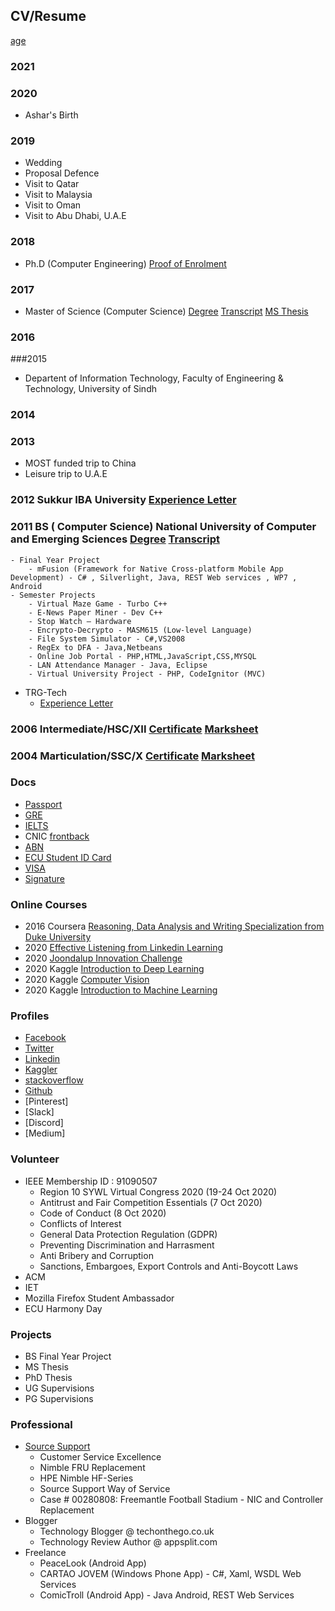 ## CV/Resume


[age](https://www.calculatestuff.com/miscellaneous/age-calculator?date_of_birth=1989-01-01&age_at_date=2021-03-16) 

### 2021


### 2020
- Ashar's Birth    

### 2019

- Wedding
- Proposal Defence
- Visit to Qatar
- Visit to Malaysia
- Visit to Oman
- Visit to Abu Dhabi, U.A.E

### 2018

- Ph.D (Computer Engineering) [Proof of Enrolment](https://drive.google.com/file/d/14q1sqSdo0ZTLG1gt4VDIqkY9dHygyC1A/view?usp=sharing)

### 2017

- Master of Science (Computer Science) [Degree](https://drive.google.com/file/d/0BxOPPpbcYMwzcmVCQ2ZXekdjUlU/view?usp=sharing) [Transcript](https://drive.google.com/file/d/0BxOPPpbcYMwzRjN0Yjg4QlAyQ1E/view?usp=sharing) [MS Thesis](https://drive.google.com/file/d/1gqutvugQQ_7Iyre9__wrjfyKRx3BFXsi/view?usp=sharing)

### 2016

###2015

- Departent of Information Technology, Faculty of Engineering & Technology, University of Sindh   

### 2014

### 2013
- MOST funded trip to China 
- Leisure trip to U.A.E

### 2012 Sukkur IBA University [Experience Letter](https://drive.google.com/file/d/0BxOPPpbcYMwzTU84YnQxSXV6VHM/view?usp=sharing)

### 2011 BS ( Computer Science) National University of Computer and Emerging Sciences [Degree](https://drive.google.com/file/d/0B8CUXkXgSJnnWmEzZ1p0TzFpWEE/view?usp=sharing) [Transcript](https://drive.google.com/file/d/0B8CUXkXgSJnna3FYOHFScUVCc0E/view?usp=sharing)
	- Final Year Project
    	- mFusion (Framework for Native Cross-platform Mobile App Development) - C# , Silverlight, Java, REST Web services , WP7 , Android
	- Semester Projects
    	- Virtual Maze Game - Turbo C++
    	- E-News Paper Miner - Dev C++
    	- Stop Watch – Hardware
   		- Encrypto-Decrypto - MASM615 (Low-level Language)
    	- File System Simulator - C#,VS2008
    	- RegEx to DFA - Java,Netbeans
    	- Online Job Portal - PHP,HTML,JavaScript,CSS,MYSQL
    	- LAN Attendance Manager - Java, Eclipse
    	- Virtual University Project - PHP, CodeIgnitor (MVC)
- TRG-Tech 
	- [Experience Letter](https://drive.google.com/file/d/0BxOPPpbcYMwzTU84YnQxSXV6VHM/view?usp=sharing)

### 2006 Intermediate/HSC/XII [Certificate](https://drive.google.com/file/d/0B8CUXkXgSJnnWXoxVEJ1cnJ1cVk/view?usp=sharing) [Marksheet](https://drive.google.com/file/d/0B8CUXkXgSJnndjhPVko1S2VJSmc/view?usp=sharing)

### 2004 Marticulation/SSC/X [Certificate](https://drive.google.com/file/d/0B8CUXkXgSJnnblFjMlVreEN5c2M/view?usp=sharing) [Marksheet](https://drive.google.com/file/d/0B8CUXkXgSJnnSVVzcXl3X3dLZXc/view?usp=sharing) 


### Docs
- [Passport](https://drive.google.com/file/d/0BxOPPpbcYMwzZzRjSkI5aHdRdE0/view?usp=sharing) 
- [GRE](https://drive.google.com/file/d/0BxOPPpbcYMwzQzFRU2xyMTlHcUE/view?usp=sharing)
- [IELTS](https://drive.google.com/file/d/0BxOPPpbcYMwzT3ExTjBzTU5XRUE/view?usp=sharing)
- CNIC [front](https://drive.google.com/file/d/0BxOPPpbcYMwzTHppQW1UYmdGYms/view?usp=sharing)[back](https://drive.google.com/file/d/0BxOPPpbcYMwzcXUtT0xjUXR1YUU/view?usp=sharing)
- [ABN](https://drive.google.com/file/d/1h8trV6EuEKs9Oia3xFB5_zdz1rxn4KY8/view?usp=sharing)
- [ECU Student ID Card](https://drive.google.com/file/d/1H_ho7uKT83nUK9IxtqS-GTeXch7G_zsf/view?usp=sharing) 
- [VISA](https://drive.google.com/file/d/1ryXxLGYP9Py1du-jFll3avkoeIQO86iR/view?usp=sharing)
- [Signature](https://drive.google.com/file/d/1GDS9rLsb9g7_ySwbebNdmmWvSruO2h7F/view?usp=sharing)

### Online Courses
- 2016 Coursera [Reasoning, Data Analysis and Writing Specialization from Duke University](https://drive.google.com/file/d/16I4Qvu8oooSm7aJF68YNeTLj7LhfXKdH/view?usp=sharing)
- 2020 [Effective Listening from Linkedin Learning](https://drive.google.com/file/d/1Y1DGxVffMDMfbtaPUe3h5PsZwutrsoho/view?usp=sharing)
- 2020 [Joondalup Innovation Challenge](https://drive.google.com/file/d/1AqRbB3zKTvQ9TZLg30opam2cZn6xubMg/view?usp=sharing) 
- 2020 Kaggle [Introduction to Deep Learning](https://drive.google.com/file/d/1EhJWsfKvimw81vfMTpAOi5GER9bm7WvZ/view?usp=sharing)
- 2020 Kaggle [Computer Vision](https://drive.google.com/file/d/1Zfw0lUxGjvL8IwAJuLhWXObkVOJU8HYj/view?usp=sharing)
- 2020 Kaggle [Introduction to Machine Learning](https://drive.google.com/file/d/1NjTEk6GK0hKmCteaBzKfem9WKjwVJiUo/view?usp=sharing) 

### Profiles
- [Facebook](facebook.com/mbshaikh)
- [Twitter](twitter.com/bilal_shaikh)
- [Linkedin](https://www.linkedin.com/in/mbshaikh/)
- [Kaggler](https://www.kaggle.com/mbilalshaikh)
- [stackoverflow](https://stackoverflow.com/users/6043982/bilal-shaikh)
- [Github](https://github.com/mbilalshaikh)
- [Pinterest]
- [Slack]
- [Discord]
- [Medium]

### Volunteer
- IEEE Membership ID : 91090507
	- Region 10 SYWL Virtual Congress 2020 (19-24 Oct 2020)
    - Antitrust and Fair Competition Essentials (7 Oct 2020)
    - Code of Conduct (8 Oct 2020)
    - Conflicts of Interest
    - General Data Protection Regulation (GDPR)
    - Preventing Discrimination and Harrasment 
    - Anti Bribery and Corruption
    - Sanctions, Embargoes, Export Controls and Anti-Boycott Laws    
- ACM 
- IET
- Mozilla Firefox Student Ambassador
- ECU Harmony Day

### Projects
- BS Final Year Project
- MS Thesis
- PhD Thesis
- UG Supervisions
- PG Supervisions

### Professional 
- [Source Support](https://drive.google.com/drive/folders/1UZ78Xm94MybnytTL2tQskM5hxswgprf0?usp=sharing)
	- Customer Service Excellence
    - Nimble FRU Replacement
    - HPE Nimble HF-Series
    - Source Support Way of Service
    - Case # 00280808: Freemantle Football Stadium - NIC and Controller Replacement
- Blogger
	- Technology Blogger @ techonthego.co.uk 
    - Technology Review Author @ appsplit.com 
- Freelance
	- PeaceLook (Android App)
    - CARTAO JOVEM (Windows Phone App) - C#, Xaml, WSDL Web Services
    - ComicTroll (Android App) - Java Android, REST Web Services
